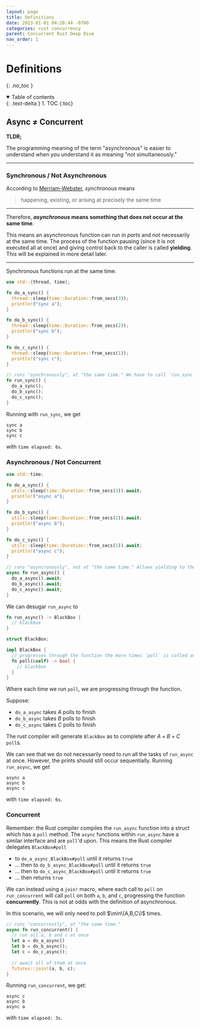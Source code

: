 ```yaml
---
layout: page
title: Definitions
date: 2023-01-01 04:20:44 -0700
categories: rust concurrency
parent: Concurrent Rust Deep Dive
nav_order: 1
---
```



# Definitions
{: .no_toc }

<details open markdown="block">
  <summary>
    Table of contents
  </summary>
  {: .text-delta }
1. TOC
{:toc}
</details>

## Async ≠ Concurrent

**TLDR;** 

The programming meaning of the term "asynchronous" is easier to understand when you understand it as meaning "not simultaneously."

---

### Synchronous / Not Asynchronous

According to [Merriam-Webster](https://www.merriam-webster.com/dictionary/synchronous), _synchronous_ means

> happening, existing, or arising at precisely the same time

---

Therefore, **_asynchronous_ means something that does not occur at the same time**.

This means an asynchronous function can run _in parts_ and not necessarily at the same time. The process of the function pausing (since it is not executed all at once) and giving control back to the caller is called **yielding**. 
This will be explained in more detail later.

---

Synchronous functions run at the same time.

```rust
use std::{thread, time};

fn do_a_sync() {
  thread::sleep(time::Duration::from_secs(3));
  println!("sync a");
}

fn do_b_sync() {
  thread::sleep(time::Duration::from_secs(2));
  println!("sync b");
}

fn do_c_sync() {
  thread::sleep(time::Duration::from_secs(1));
  println!("sync c");
}

// runs "synchronously", at "the same time." We have to call `run_sync` all at once.
fn run_sync() {
  do_a_sync();   
  do_b_sync();   
  do_c_sync();   
}
```

Running with `run_sync`, we get

```
sync a
sync b
sync c
```
with `time elapsed: 6s`.


### Asynchronous / Not Concurrent

```rust
use std::time;

fn do_a_sync() {
  utils::sleep(time::Duration::from_secs(3)).await;
  println!("async a");
}

fn do_b_sync() {
  utils::sleep(time::Duration::from_secs(2)).await;
  println!("async b");
}

fn do_c_sync() {
  utils::sleep(time::Duration::from_secs(1)).await;
  println!("async c");
}

// runs "asyncronously", not at "the same time." Allows yielding to the caller of `run_async` and doing tasks in between
async fn run_async() {
  do_a_async().await;
  do_b_async().await;   
  do_c_async().await;   
}
```

We can desugar `run_async` to
```rust
fn run_async() -> BlackBox {
  // blackbox
}

struct BlackBox;

impl BlackBox {
  // progresses through the function the more times `poll` is called and returns `true` when we are done
  fn poll(&self) -> bool {
    // blackbox 
  }
}
```

Where each time we run `poll`, we are progressing through the function.

Suppose:

- `do_a_async` takes $A$ polls to finish 
- `do_b_async` takes $B$ polls to finish
- `do_c_async` takes $C$ polls to finish

The rust compiler will generate `BlackBox` as to complete after $A + B + C$ `poll`s.

We can see that we do not necessarily need to run all the tasks of `run_async` at once. However, the prints should still occur sequentially. Running `run_async`, we get

```
async a
async b
async c
```
with `time elapsed: 6s`.

### Concurrent

Remember: the Rust compiler compiles the `run_async` function into a struct which has a `poll` method. The `async` functions within `run_async` have a similar interface and are `poll`'d upon. 
This means the Rust compiler delegates `BlackBox#poll`

- to `do_a_async_BlackBox#poll` until it returns `true`
- ... then to `do_b_async_BlackBox#poll` until it returns `true`
- ... then to `do_c_async_BlackBox#poll` until it returns `true`
- ... then returns `true`

We can instead using a `join!` macro, where each call to `poll` on `run_concurrent` will call `poll` on both `a`, `b`, and `c`, progressing the function **concurrently**. This is not at odds with the definition of asynchronous.

In this scenario, we will only need to poll $\min\(A,B,C\)$ times.

```rust
// runs "concurrently", at "the same time."
async fn run_concurrent() {
  // run all a, b and c at once
  let a = do_a_async()
  let b = do_b_async();
  let c = do_c_async();
  
  // await all of them at once
  futures::join!(a, b, c);
}
```

Running `run_concurrent`, we get:
```
async c
async b
async a
```
with `time elapsed: 3s`.
